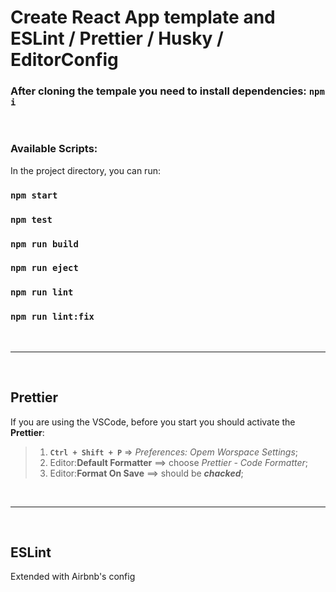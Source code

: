 # Create React App template and <br/>ESLint / Prettier / Husky / EditorConfig

### After cloning the tempale you need to install dependencies: **`npm i`**

<br />

### Available Scripts:

In the project directory, you can run:

### `npm start`

### `npm test`

### `npm run build`

### `npm run eject`

### `npm run lint`
### `npm run lint:fix`


<br />

---

<br/>

## Prettier

If you are using the VSCode, before you start you should activate the **Prettier**:

> 1. **`Ctrl + Shift + P`** => *Preferences: Opem Worspace Settings*;
> 2. Editor:**Default Formatter** ==> choose *Prettier - Code Formatter*;
> 3. Editor:**Format On Save** ==> should be ***chacked***;

<br/>

---
<br/>

## ESLint

Extended with Airbnb's config

<br />


